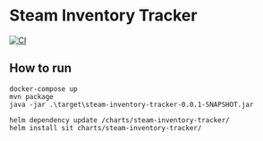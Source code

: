 # Steam Inventory Tracker
[![CI](https://github.com/jrohrtmn/steam-inventory-tracker/actions/workflows/main.yml/badge.svg?branch=master)](https://github.com/jrohrtmn/steam-inventory-tracker/actions/workflows/main.yml)

## How to run
```
docker-compose up
mvn package
java -jar .\target\steam-inventory-tracker-0.0.1-SNAPSHOT.jar
```
```
helm dependency update /charts/steam-inventory-tracker/
helm install sit charts/steam-inventory-tracker/ 
```